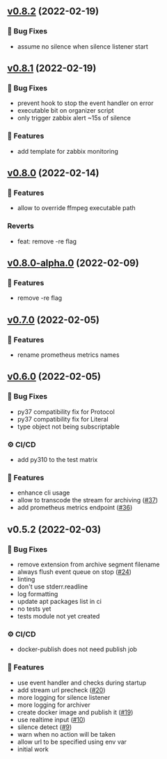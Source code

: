<a name="v0.8.2"></a>

## [v0.8.2](https://github.com/jooola/earhorn/compare/v0.8.1...v0.8.2) (2022-02-19)

### :bug: Bug Fixes

- assume no silence when silence listener start

<a name="v0.8.1"></a>

## [v0.8.1](https://github.com/jooola/earhorn/compare/v0.8.0...v0.8.1) (2022-02-19)

### :bug: Bug Fixes

- prevent hook to stop the event handler on error
- executable bit on organizer script
- only trigger zabbix alert ~15s of silence

### :rocket: Features

- add template for zabbix monitoring

<a name="v0.8.0"></a>

## [v0.8.0](https://github.com/jooola/earhorn/compare/v0.8.0-alpha.0...v0.8.0) (2022-02-14)

### :rocket: Features

- allow to override ffmpeg executable path

### Reverts

- feat: remove -re flag

<a name="v0.8.0-alpha.0"></a>

## [v0.8.0-alpha.0](https://github.com/jooola/earhorn/compare/v0.7.0...v0.8.0-alpha.0) (2022-02-09)

### :rocket: Features

- remove -re flag

<a name="v0.7.0"></a>

## [v0.7.0](https://github.com/jooola/earhorn/compare/v0.6.0...v0.7.0) (2022-02-05)

### :rocket: Features

- rename prometheus metrics names

<a name="v0.6.0"></a>

## [v0.6.0](https://github.com/jooola/earhorn/compare/v0.5.2...v0.6.0) (2022-02-05)

### :bug: Bug Fixes

- py37 compatibility fix for Protocol
- py37 compatibility fix for Literal
- type object not being subscriptable

### :gear: CI/CD

- add py310 to the test matrix

### :rocket: Features

- enhance cli usage
- allow to transcode the stream for archiving ([#37](https://github.com/jooola/earhorn/issues/37))
- add prometheus metrics endpoint ([#36](https://github.com/jooola/earhorn/issues/36))

<a name="v0.5.2"></a>

## v0.5.2 (2022-02-03)

### :bug: Bug Fixes

- remove extension from archive segment filename
- always flush event queue on stop ([#24](https://github.com/jooola/earhorn/issues/24))
- linting
- don't use stderr.readline
- log formatting
- update apt packages list in ci
- no tests yet
- tests module not yet created

### :gear: CI/CD

- docker-publish does not need publish job

### :rocket: Features

- use event handler and checks during startup
- add stream url precheck ([#20](https://github.com/jooola/earhorn/issues/20))
- more logging for silence listener
- more logging for archiver
- create docker image and publish it ([#19](https://github.com/jooola/earhorn/issues/19))
- use realtime input ([#10](https://github.com/jooola/earhorn/issues/10))
- silence detect ([#9](https://github.com/jooola/earhorn/issues/9))
- warn when no action will be taken
- allow url to be specified using env var
- initial work
